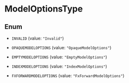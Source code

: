 

# ModelOptionsType

## Enum


* `INVALID` (value: `"Invalid"`)

* `OPAQUEMODELOPTIONS` (value: `"OpaqueModelOptions"`)

* `EMPTYMODELOPTIONS` (value: `"EmptyModelOptions"`)

* `INDEXMODELOPTIONS` (value: `"IndexModelOptions"`)

* `FXFORWARDMODELOPTIONS` (value: `"FxForwardModelOptions"`)



